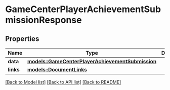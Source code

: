 # GameCenterPlayerAchievementSubmissionResponse

## Properties

Name | Type | Description | Notes
------------ | ------------- | ------------- | -------------
**data** | [**models::GameCenterPlayerAchievementSubmission**](GameCenterPlayerAchievementSubmission.md) |  | 
**links** | [**models::DocumentLinks**](DocumentLinks.md) |  | 

[[Back to Model list]](../README.md#documentation-for-models) [[Back to API list]](../README.md#documentation-for-api-endpoints) [[Back to README]](../README.md)


